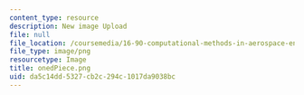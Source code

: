 ```yaml
---
content_type: resource
description: New image Upload
file: null
file_location: /coursemedia/16-90-computational-methods-in-aerospace-engineering-spring-2014/da5c14dd5327cb2c294c1017da9038bc_onedPiece.png
file_type: image/png
resourcetype: Image
title: onedPiece.png
uid: da5c14dd-5327-cb2c-294c-1017da9038bc
---
```

